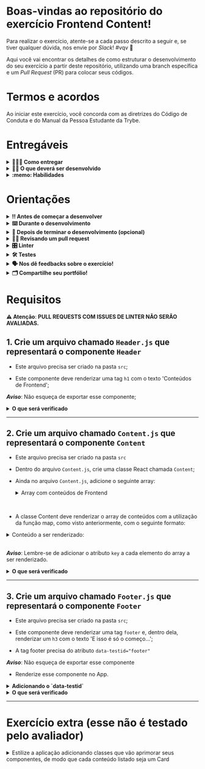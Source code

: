 # Boas-vindas ao repositório do exercício Frontend Content!

Para realizar o exercício, atente-se a cada passo descrito a seguir e, se tiver qualquer dúvida, nos envie por _Slack_! #vqv 🚀

Aqui você vai encontrar os detalhes de como estruturar o desenvolvimento do seu exercício a partir deste repositório, utilizando uma branch específica e um _Pull Request_ (PR) para colocar seus códigos.

# Termos e acordos

Ao iniciar este exercício, você concorda com as diretrizes do Código de Conduta e do Manual da Pessoa Estudante da Trybe.

# Entregáveis

<details>
  <summary><strong>🤷🏽‍♀️ Como entregar</strong></summary><br />

Para entregar o seu exercício você deverá criar um _Pull Request_ neste repositório.

Lembre-se que você pode consultar nosso conteúdo sobre [Git & GitHub](https://app.betrybe.com/course/4d67f5b4-34a6-489f-a205-b6c7dc50fc16/) e nosso [Blog - Git & GitHub](https://blog.betrybe.com/tecnologia/git-e-github/) sempre que precisar!

</details>

<details>
  <summary><strong>👨‍💻 O que deverá ser desenvolvido</strong></summary><br />

Neste exercício, você vai desenvolver três componentes: `Header`, `Content` e `Footer`, ambos serão utilizados para renderizar o conteúdo de um array.


</details>

<details>
  <summary><strong>:memo: Habilidades</strong></summary><br />

Neste exercício, verificamos se você é capaz de:

- Criar componentes React reutilizáveis;

- Renderizar as informações contidas em um array em forma de componente.

</details>



# Orientações

<details>
  <summary><strong>‼️ Antes de começar a desenvolver</strong></summary><br />

1. Clone o repositório

- Use o comando: `git clone git@github.com:tryber/sd-030-a-exercise-frontend-content`.
- Entre na pasta do repositório que você acabou de clonar:
  - `cd sd-030-a-exercise-frontend-content`

2. Instale as dependências

- `npm install`.

3. Crie uma branch a partir da branch `main`

- Verifique que você está na branch `main`
  - Exemplo: `git branch`
- Se não estiver, mude para a branch `main`
  - Exemplo: `git checkout main`
- Agora crie uma branch à qual você vai submeter os `commits` do seu exercício
  - Você deve criar uma branch no seguinte formato: `nome-de-usuario-nome-do-exercicio`
  - Exemplo: `git checkout -b joaozinho-sd-030-a-exercise-frontend-content`

4. Adicione as mudanças ao _stage_ do Git e faça um `commit`

- Verifique que as mudanças ainda não estão no _stage_
  - Exemplo: `git status` (deve aparecer listada a pasta _joaozinho_ em vermelho)
- Adicione o novo arquivo ao _stage_ do Git
  - Exemplo:
    - `git add .` (adicionando todas as mudanças - _que estavam em vermelho_ - ao stage do Git)
    - `git status` (deve aparecer listado o arquivo _joaozinho/README.md_ em verde)
- Faça o `commit` inicial
  - Exemplo:
    - `git commit -m 'iniciando o exercício x'` (fazendo o primeiro commit)
    - `git status` (deve aparecer uma mensagem tipo _nothing to commit_ )

5. Adicione a sua branch com o novo `commit` ao repositório remoto

- Usando o exemplo anterior: `git push -u origin joaozinho-sd-030-a-exercise-frontend-content`

6. Crie um novo `Pull Request` _(PR)_

- Vá até a página de _Pull Requests_ do [repositório no GitHub](https://github.com/tryber/sd-030-a-exercise-frontend-content/pulls)
- Clique no botão verde _"New pull request"_
- Clique na caixa de seleção _"Compare"_ e escolha a sua branch **com atenção**
- Coloque um título para a sua _Pull Request_
  - Exemplo: _"Cria tela de busca"_
- Clique no botão verde _"Create pull request"_
- Adicione uma descrição para o _Pull Request_ e clique no botão verde _"Create pull request"_
- **Não se preocupe em preencher mais nada por enquanto!**
- Volte até a [página de _Pull Requests_ do repositório](https://github.com/tryber/sd-030-a-exercise-frontend-content/pulls) e confira que o seu _Pull Request_ está criado

</details>

<details>
  <summary><strong>⌨️ Durante o desenvolvimento</strong></summary><br />

- Faça `commits` das alterações que você fizer no código regularmente

- Lembre-se de sempre após um (ou alguns) `commits` atualizar o repositório remoto

- Os comandos que você utilizará com mais frequência são:
  1. `git status` _(para verificar o que está em vermelho - fora do stage - e o que está em verde - no stage)_
  2. `git add` _(para adicionar arquivos ao stage do Git)_
  3. `git commit` _(para criar um commit com os arquivos que estão no stage do Git)_
  4. `git push -u origin nome-da-branch` _(para enviar o commit para o repositório remoto na primeira vez que fizer o `push` de uma nova branch)_
  5. `git push` _(para enviar o commit para o repositório remoto após o passo anterior)_

</details>

<details>
  <summary><strong>🤝 Depois de terminar o desenvolvimento (opcional)</strong></summary><br />

Para sinalizar que o seu exercício está pronto para o _"Code Review"_, faça o seguinte:

- Vá até a página **DO SEU** _Pull Request_, adicione a label de _"code-review"_ e marque seus colegas:

  - No menu à direita, clique no _link_ **"Labels"** e escolha a _label_ **code-review**;

  - No menu à direita, clique no _link_ **"Assignees"** e escolha **o seu usuário**;

  - No menu à direita, clique no _link_ **"Reviewers"** e digite `students`, selecione o time `tryber/students-sd-030-a`.

Caso tenha alguma dúvida, [aqui tem um video explicativo](https://vimeo.com/362189205).

</details>

<details>
  <summary><strong>🕵🏿 Revisando um pull request</strong></summary><br />

Use o conteúdo sobre [Code Review](https://app.betrybe.com/course/real-life-engineer/code-review) para te ajudar a revisar os _Pull Requests_.

</details>

<details>
  <summary><strong>🎛 Linter</strong></summary><br />

Para garantir a qualidade do código, vamos utilizar neste exercício os linters `ESLint` e `StyleLint`.
Assim o código estará alinhado com as boas práticas de desenvolvimento, sendo mais legível
e de fácil manutenção! Para rodá-los localmente, execute os comandos abaixo:

```bash
  npm run lint
  npm run lint:styles
```

⚠️ **PULL REQUESTS COM ISSUES DE LINTER NÃO SERÃO AVALIADAS.
ATENTE-SE PARA RESOLVÊ-LAS ANTES DE FINALIZAR O DESENVOLVIMENTO!** ⚠️

Em caso de dúvidas, confira o material do course sobre [ESLint e Stylelint](https://app.betrybe.com/course/real-life-engineer/eslint).

</details>

<details>
  <summary><strong>🛠 Testes</strong></summary><br />

Para avaliar o exercício, iremos utilizar [React Testing Library (RTL)](https://testing-library.com/docs/react-testing-library/intro) na execução dos testes.

Na descrição dos requisitos, logo abaixo, será solicitado que seja feita a adição de atributos data-testid nos elementos *HTML*. 

Vamos a um exemplo de modo a deixar evidente essa configuração: se o requisito pedir "crie um botão e adicione o id de teste (ou data-testid) com o valor my-action, você pode escrever:

```html
<button data-testid="my-action"></button>
```

ou

```html
<a data-testid="my-action"></a>
```

Ou seja, o atributo `data-testid="my-action"` servirá para o React Testing Library(RTL) identificar o elemento, dessa forma conseguiremos realizar testes focados no comportamento da aplicação.

⚠️**AVISO **: Muito cuidado com os nomes especificados nos requisitos! O conteúdo deve ser ***exatamente igual*** ao texto descrito no requisito.

Para verificar a solução proposta, você pode efetuar todos os testes localmente, basta executar:

```bash
npm test
```

### Dica: desativando testes

Especialmente no início, quando a maioria dos testes está falhando, a saída após executar os testes é extensa. Você pode desabilitar temporariamente um teste utilizando a função `skip` junto à função `it`. Como o nome indica, esta função "pula" um teste. Veja um exemplo:

```js
it.skip("Será validado se o campo de filtro por nome renderiza na tela", () => {
  render(<App />);
  const filterNameInput = screen.getByTestId(/name-filter/i);
  expect(filterNameInput).toBeInTheDocument();
});
```

![image](skip-image.png)

> Uma estratégia é pular todos os testes no início e ir implementando um teste de cada vez, removendo dele a função `skip`.

Como uma segunda proposta, você pode rodar apenas um arquivo de teste, por exemplo:

```bash
npm test 
```

Outra forma para contornar esse problema é a utilização da função `.only` após o `it`. Com isso, será possível que apenas um requisito rode localmente e seja avaliado.

```js
it.only("Será validado se o campo de filtro por nome renderiza na tela", () => {
  render(<App />);
  const filterNameInput = screen.getByTestId(/name-filter/i);
  expect(filterNameInput).toBeInTheDocument();
});
```

![image](only-image.png)

⚠️Atenção: **O avaliador automático não necessariamente avalia seu exercício na ordem em que os requisitos aparecem no readme. Isso acontece para deixar o processo de avaliação mais rápido. Então, não se assuste se isso acontecer, ok?**

</details>

<details>
  <summary><strong>🗣 Nos dê feedbacks sobre o exercício!</strong></summary> <br />

  Ao finalizar e submeter o exercício, não se esqueça de avaliar sua experiência preenchendo o formulário. Leva menos de 3 minutos!

  [FORMULÁRIO DE AVALIAÇÃO](https://be-trybe.typeform.com/to/ZTeR4IbH#cohort_hidden=CH30-A&template=betrybe/sd-0x-exercise-frontend-content)

</details>

<details>
  <summary><strong>🗂 Compartilhe seu portfólio!</strong></summary><br />

Você sabia que o LinkedIn é a principal rede social profissional e compartilhar o seu aprendizado lá é muito importante para quem deseja construir uma carreira de sucesso? Compartilhe esse exercício no seu LinkedIn, marque o perfil da Trybe (@trybe) e mostre para a sua rede toda a sua evolução.

</details>

# Requisitos

**⚠️ Atenção**: **PULL REQUESTS COM ISSUES DE LINTER NÃO SERÃO AVALIADAS.**


## 1. Crie um arquivo chamado `Header.js` que representará o componente `Header`

- Este arquivo precisa ser criado na pasta `src`;

- Este componente deve renderizar uma tag `h1` com o texto 'Conteúdos de Frontend';

***Aviso***: Não esqueça de exportar esse componente;

<details>
  <summary><strong>O que será verificado</strong></summary><br />

- Se o componente foi criado na pasta correta e renderiza uma tag `h1`;

- Se a tag `h1` é renderizada no App com o texto 'Conteúdos de Frontend';

</details>

---

## 2. Crie um arquivo chamado `Content.js` que representará o componente `Content`

- Este arquivo precisa ser criado na pasta `src`

- Dentro do arquivo `Content.js`, crie uma classe React chamada `Content`;

- Ainda no arquivo `Content.js`, adicione o seguinte array:

  <details>
    <summary>Array com conteúdos de Frontend</summary>

    ```JS
        const conteudos = [
          {
            nome: 'JavaScript assíncrono',
            bloco: 9,
            status: 'já aprendi'
          },
          {
            nome: 'Composição de Componentes',
            bloco: 10,
            status: 'estou aprendendo',
          },
          {
            nome: 'Composição de Estados',
            bloco: 11,
            status: 'aprenderei'
          },
          {
            nome: 'Redux',
            bloco: 15,
            status: 'aprenderei'
          },
        ];
    ```
  </details>
<br />

- A classe Content deve renderizar o array de conteúdos com a utilização da função map, como visto anteriormente, com o seguinte formato:

<details>
<summary>Conteúdo a ser renderizado:</summary>


  ```JS
  Eu `Status do conteúdo` o conteúdo `Nome do conteúdo` no bloco `Bloco do conteúdo`
  ```

</details>
<br />

***Aviso***: Lembre-se de adicionar o atributo `key` a cada elemento do array a ser renderizado.

<details>
  <summary><strong>O que será verificado</strong></summary><br />

- Se o componente `Content` foi criado na pasta correta e renderiza uma `ul`;

- Se o componente `Content` é renderizado no `App`, com as mensagens corretas;

</details>

---

## 3. Crie um arquivo chamado `Footer.js` que representará o componente `Footer`

- Este arquivo precisa ser criado na pasta `src`;

- Este componente deve renderizar uma tag `footer` e, dentro dela, renderizar um `h3` com o texto 'E isso é só o começo...';

- A tag footer precisa do atributo `data-testid="footer"`

***Aviso***: Não esqueça de exportar esse componente

- Renderize esse componente no App.

<details>
  <summary><strong>Adicionando o `data-testid`</strong></summary><br />
  
  Para que o avaliador consiga encontrar o elemento, é preciso que o `footer` tenha o atributo `data-testid`. Você pode adicioná-lo da seguinte forma:
  
  ```js
    <footer data-testid="footer">
      ...
    </footer>
  ```

</details>

<details>
  <summary><strong>O que será verificado</strong></summary><br />

- Se o componente `Footer` foi criado na pasta correta e renderiza uma tag `footer`;

- Se o componente `Footer` é renderizado na tela com a mensagem correta dentro de uma tag `h3`;

</details>

---

# Exercício extra (esse não é testado pelo avaliador)

<details>
  <summary> Estilize a aplicação adicionando classes que vão aprimorar seus componentes, de modo que cada conteúdo listado seja um Card</summary><br />

- Para adicionar uma classe de estilização em um elemento HTML, utilize o atributo className:

```js
  <footer className="footer">
    ...
  </footer>
```
</details>
